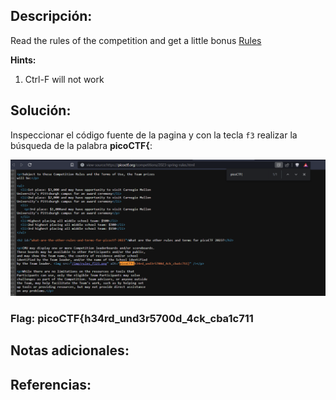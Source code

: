 ## Descripción:
Read the rules of the competition and get a little bonus [Rules](https://picoctf.org/competitions/2023-spring-rules.html)

**Hints:**
1. Ctrl-F will not work

## Solución:
Inspeccionar el código fuente de la pagina y con la tecla `f3` realizar la búsqueda de la palabra **picoCTF{**:

![Pasted image 20230318164840](Pasted%20image%2020230318164840.png)

### Flag: picoCTF{h34rd_und3r5700d_4ck_cba1c711

## Notas adicionales:

## Referencias: